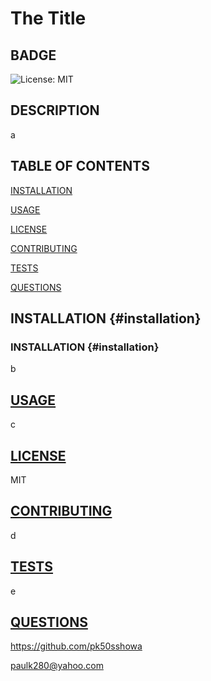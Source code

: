 # The Title

## BADGE
![License: MIT](https://img.shields.io/badge/License-MIT-yellow.svg)

## DESCRIPTION
a

## TABLE OF CONTENTS
[INSTALLATION](#installation)

[USAGE](#usage)

[LICENSE](#license)

[CONTRIBUTING](#contributing)

[TESTS](#tests)

[QUESTIONS](#questions)

## INSTALLATION {#installation}
### INSTALLATION {#installation}
b

## [USAGE](#usage)
c

## [LICENSE](#license)
MIT

## [CONTRIBUTING](#contributing)
d

## [TESTS](#tests)
e

## [QUESTIONS](#questions)
https://github.com/pk50sshowa

[paulk280@yahoo.com](paulk280@yahoo.com)
